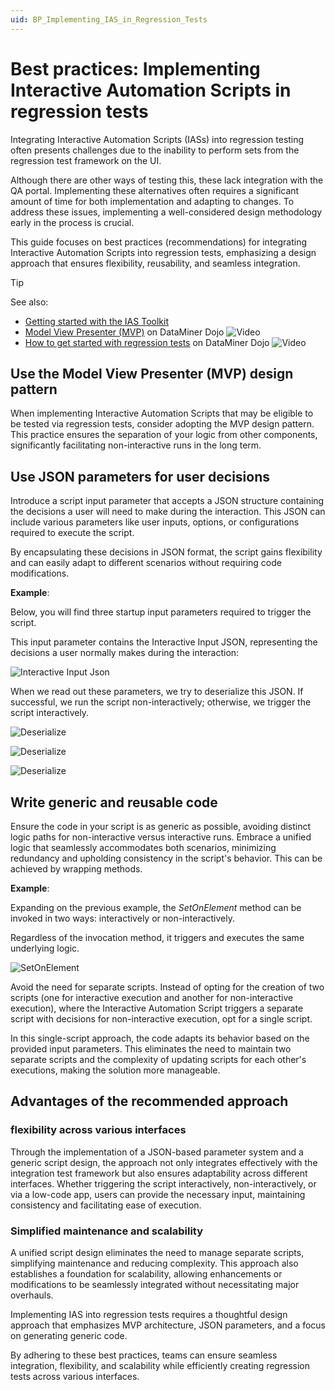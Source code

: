 ```yaml
---
uid: BP_Implementing_IAS_in_Regression_Tests
---
```


# Best practices: Implementing Interactive Automation Scripts in regression tests

Integrating Interactive Automation Scripts (IASs) into regression testing often presents challenges due to the inability to perform sets from the regression test framework on the UI.

Although there are other ways of testing this, these lack integration with the QA portal. Implementing these alternatives often requires a significant amount of time for both implementation and adapting to changes. To address these issues, implementing a well-considered design methodology early in the process is crucial.

This guide focuses on best practices (recommendations) for integrating Interactive Automation Scripts into regression tests, emphasizing a design approach that ensures flexibility, reusability, and seamless integration.

> [!TIP]
> See also:
>
> - [Getting started with the IAS Toolkit](xref:Getting_Started_with_the_IAS_Toolkit)
> - [Model View Presenter (MVP)](https://community.dataminer.services/courses/dataminer-automation/lessons/model-view-presenter/) on DataMiner Dojo ![Video](~/user-guide/images/video_Duo.png)
> - [How to get started with regression tests](https://community.dataminer.services/video/how-to-get-started-with-regression-tests/) on DataMiner Dojo ![Video](~/user-guide/images/video_Duo.png)

## Use the Model View Presenter (MVP) design pattern

When implementing Interactive Automation Scripts that may be eligible to be tested via regression tests, consider adopting the MVP design pattern. This practice ensures the separation of your logic from other components, significantly facilitating non-interactive runs in the long term.

## Use JSON parameters for user decisions

Introduce a script input parameter that accepts a JSON structure containing the decisions a user will need to make during the interaction. This JSON can include various parameters like user inputs, options, or configurations required to execute the script.

By encapsulating these decisions in JSON format, the script gains flexibility and can easily adapt to different scenarios without requiring code modifications.

**Example**:

Below, you will find three startup input parameters required to trigger the script.

This input parameter contains the Interactive Input JSON, representing the decisions a user normally makes during the interaction:

![Interactive Input Json](~/develop/images/InteractiveInputJson.png)

When we read out these parameters, we try to deserialize this JSON. If successful, we run the script non-interactively; otherwise, we trigger the script interactively.

![Deserialize](~/develop/images/Deserialize.png)

![Deserialize](~/develop/images/Deserialize2.png)

![Deserialize](~/develop/images/Deserialize3.png)

## Write generic and reusable code

Ensure the code in your script is as generic as possible, avoiding distinct logic paths for non-interactive versus interactive runs. Embrace a unified logic that seamlessly accommodates both scenarios, minimizing redundancy and upholding consistency in the script's behavior. This can be achieved by wrapping methods.

**Example**:

Expanding on the previous example, the *SetOnElement* method can be invoked in two ways: interactively or non-interactively.

Regardless of the invocation method, it triggers and executes the same underlying logic.

![SetOnElement](~/develop/images/SetOnElement.png)

Avoid the need for separate scripts. Instead of opting for the creation of two scripts (one for interactive execution and another for non-interactive execution), where the Interactive Automation Script triggers a separate script with decisions for non-interactive execution, opt for a single script.

In this single-script approach, the code adapts its behavior based on the provided input parameters. This eliminates the need to maintain two separate scripts and the complexity of updating scripts for each other's executions, making the solution more manageable.

## Advantages of the recommended approach

### flexibility across various interfaces

Through the implementation of a JSON-based parameter system and a generic script design, the approach not only integrates effectively with the integration test framework but also ensures adaptability across different interfaces. Whether triggering the script interactively, non-interactively, or via a low-code app, users can provide the necessary input, maintaining consistency and facilitating ease of execution.

### Simplified maintenance and scalability

A unified script design eliminates the need to manage separate scripts, simplifying maintenance and reducing complexity. This approach also establishes a foundation for scalability, allowing enhancements or modifications to be seamlessly integrated without necessitating major overhauls.

Implementing IAS into regression tests requires a thoughtful design approach that emphasizes MVP architecture, JSON parameters, and a focus on generating generic code.

By adhering to these best practices, teams can ensure seamless integration, flexibility, and scalability while efficiently creating regression tests across various interfaces.
